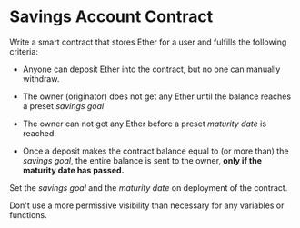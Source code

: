 # Savings Account Contract

Write a smart contract that stores Ether for a user and fulfills the following criteria:

- Anyone can deposit Ether into the contract, but no one can manually withdraw.

- The owner (originator) does not get any Ether until the balance reaches a preset *savings goal*

- The owner can not get any Ether before a preset *maturity date* is reached.

- Once a deposit makes the contract balance equal to (or more than) the *savings goal*, the entire balance is sent to the owner, **only if the maturity date has passed.**

Set the *savings goal* and the *maturity date* on deployment of the contract.

Don't use a more permissive visibility than necessary for any variables or functions.
